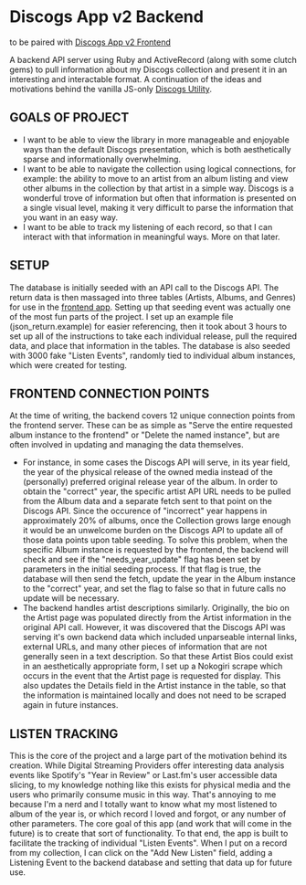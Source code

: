 # Discogs App v2 Backend
to be paired with [Discogs App v2 Frontend](https://github.com/thomasrcham/discogs-app-v2-frontend)

A backend API server using Ruby and ActiveRecord (along with some clutch gems) to pull information about my Discogs collection and present it in an interesting and interactable format. A continuation of the ideas and motivations behind the vanilla JS-only [Discogs Utility](https://github.com/thomasrcham/discogs-utility).

## GOALS OF PROJECT
- I want to be able to view the library in more manageable and enjoyable ways than the default Discogs presentation, which is both aesthetically sparse and informationally overwhelming.
- I want to be able to navigate the collection using logical connections, for example: the ability to move to an artist from an album listing and view other albums in the collection by that artist in a simple way. Discogs is a wonderful trove of information but often that information is presented on a single visual level, making it very difficult to parse the information that you want in an easy way. 
- I want to be able to track my listening of each record, so that I can interact with that information in meaningful ways. More on that later.

## SETUP

The database is initially seeded with an API call to the Discogs API. The return data is then massaged into three tables (Artists, Albums, and Genres) for use in the [frontend app](https://github.com/thomasrcham/discogs-app-v2-frontend). Setting up that seeding event was actually one of the most fun parts of the project. I set up an example file (json_return.example) for easier referencing, then it took about 3 hours to set up all of the instructions to take each individual release, pull the required data, and place that information in the tables. The database is also seeded with 3000 fake "Listen Events", randomly tied to individual album instances, which were created for testing. 

## FRONTEND CONNECTION POINTS

At the time of writing, the backend covers 12 unique connection points from the frontend server. These can be as simple as "Serve the entire requested album instance to the frontend" or "Delete the named instance", but are often involved in updating and managing the data themselves. 

- For instance, in some cases the Discogs API will serve, in its year field, the year of the physical release of the owned media instead of the (personally) preferred original release year of the album. In order to obtain the "correct" year, the specific artist API URL needs to be pulled from the Album data and a separate fetch sent to that point on the Discogs API. Since the occurence of "incorrect" year happens in approximately 20% of albums, once the Collection grows large enough it would be an unwelcome burden on the Discogs API to update all of those data points upon table seeding. To solve this problem, when the specific Album instance is requested by the frontend, the backend will check and see if the "needs_year_update" flag has been set by parameters in the initial seeding process. If that flag is true, the database will then send the fetch, update the year in the Album instance to the "correct" year, and set the flag to false so that in future calls no update will be necessary.
- The backend handles artist descriptions similarly. Originally, the bio on the Artist page was populated directly from the Artist information in the original API call. However, it was discovered that the Discogs API was serving it's own backend data which included unparseable internal links, external URLs, and many other pieces of information that are not generally seen in a text description. So that these Artist Bios could exist in an aesthetically appropriate form, I set up a Nokogiri scrape which occurs in the event that the Artist page is requested for display. This also updates the Details field in the Artist instance in the table, so that the information is maintained locally and does not need to be scraped again in future instances.

## LISTEN TRACKING

This is the core of the project and a large part of the motivation behind its creation. While Digital Streaming Providers offer interesting data analysis events like Spotify's "Year in Review" or Last.fm's user accessible data slicing, to my knowledge nothing like this exists for physical media and the users who primarily consume music in this way. That's annoying to me because I'm a nerd and I totally want to know what my most listened to album of the year is, or which record I loved and forgot, or any number of other parameters. The core goal of this app (and work that will come in the future) is to create that sort of functionality. To that end, the app is built to facilitate the tracking of individual "Listen Events". When I put on a record from my collection, I can click on the "Add New Listen" field, adding a Listening Event to the backend database and setting that data up for future use. 
